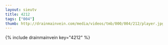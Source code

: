 ```yaml
--- 
layout: sieutv
title: 4212
tags: ["004"]
thumb: http://drainmainvein.com/media/videos/tmb/000/004/212/player.jpg
---
```

{% include drainmainvein key="4212" %} 
